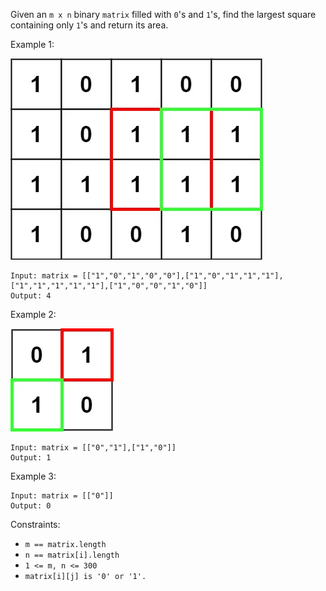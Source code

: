 Given an `m x n` binary `matrix` filled with `0`'s and `1`'s, find the largest square containing only `1`'s and return its area.

 

Example 1:

![max1grid](max1grid.jpeg)
```
Input: matrix = [["1","0","1","0","0"],["1","0","1","1","1"],["1","1","1","1","1"],["1","0","0","1","0"]]
Output: 4
```
Example 2:

![max2grid](max2grid.jpeg)
```
Input: matrix = [["0","1"],["1","0"]]
Output: 1
```
Example 3:

```
Input: matrix = [["0"]]
Output: 0
 ```

Constraints:

- `m == matrix.length`
- `n == matrix[i].length`
- `1 <= m, n <= 300`
- `matrix[i][j] is '0' or '1'.`